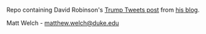 Repo containing David Robinson's [Trump Tweets post](http://varianceexplained.org/r/trump-tweets/) from [his blog](http://varianceexplained.org).

Matt Welch - matthew.welch@duke.edu
